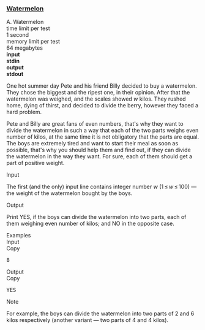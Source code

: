 <h3><a href="https://codeforces.com/contest/4/problem/A" target="_blank" rel="noopener noreferrer">Watermelon</a></h3>

<div class="header"><div class="title">A. Watermelon</div><div class="time-limit"><div class="property-title">time limit per test</div>1 second</div><div class="memory-limit"><div class="property-title">memory limit per test</div>64 megabytes</div><div class="input-file input-standard" style="font-weight: bold"><div class="property-title">input</div>stdin</div><div class="output-file output-standard" style="font-weight: bold"><div class="property-title">output</div>stdout</div></div><div><p>One hot summer day Pete and his friend Billy decided to buy a watermelon. They chose the biggest and the ripest one, in their opinion. After that the watermelon was weighed, and the scales showed <span class="tex-span"><i>w</i></span> kilos. They rushed home, dying of thirst, and decided to divide the berry, however they faced a hard problem.</p><p>Pete and Billy are great fans of even numbers, that's why they want to divide the watermelon in such a way that each of the two parts weighs even number of kilos, at the same time it is not obligatory that the parts are equal. The boys are extremely tired and want to start their meal as soon as possible, that's why you should help them and find out, if they can divide the watermelon in the way they want. For sure, each of them should get a part of positive weight.</p></div><div class="input-specification"><div class="section-title">Input</div><p>The first (and the only) input line contains integer number <span class="tex-span"><i>w</i></span> (<span class="tex-span">1 ≤ <i>w</i> ≤ 100</span>) — the weight of the watermelon bought by the boys.</p></div><div class="output-specification"><div class="section-title">Output</div><p>Print <span class="tex-font-style-tt">YES</span>, if the boys can divide the watermelon into two parts, each of them weighing even number of kilos; and <span class="tex-font-style-tt">NO</span> in the opposite case.</p></div><div class="sample-tests"><div class="section-title">Examples</div><div class="sample-test"><div class="input"><div class="title">Input<div title="Copy" data-clipboard-target="#id008489847131743452" id="id0040422448988717974" class="input-output-copier">Copy</div></div><pre id="id008489847131743452">8<br></pre></div><div class="output"><div class="title">Output<div title="Copy" data-clipboard-target="#id0004739233202046533" id="id008328846387694151" class="input-output-copier">Copy</div></div><pre id="id0004739233202046533">YES<br></pre></div></div></div><div class="note"><div class="section-title">Note</div><p>For example, the boys can divide the watermelon into two parts of 2 and 6 kilos respectively (another variant — two parts of 4 and 4 kilos).</p></div>